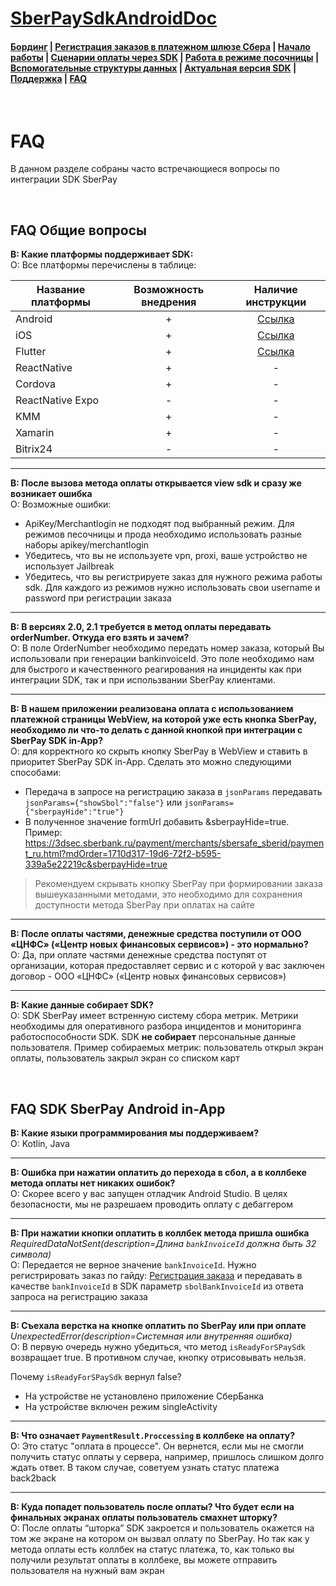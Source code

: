 # [SberPaySdkAndroidDoc](https://sdkpay.github.io/SberPaySdkAndroidDoc/)

#### [Бординг](https://sdkpay.github.io/SberPaySdkAndroidDoc/boarding) | [Регистрация заказов в платежном шлюзе Сбера](https://sdkpay.github.io/SberPaySdkAndroidDoc/order_registration) | [Начало работы](https://sdkpay.github.io/SberPaySdkAndroidDoc/start) | [Сценарии оплаты через SDK](https://sdkpay.github.io/SberPaySdkAndroidDoc/payment_script) | [Работа в режиме посочницы](https://sdkpay.github.io/SberPaySdkAndroidDoc/sandbox_mode) | [Вспомогательные структуры данных](https://sdkpay.github.io/SberPaySdkAndroidDoc/data_structures) | [Актуальная версия SDK](https://sdkpay.github.io/SberPaySdkAndroidDoc/version) | [Поддержка](https://sdkpay.github.io/SberPaySdkAndroidDoc/support) | [FAQ](https://sdkpay.github.io/SberPaySdkAndroidDoc/faq)

<br>

# FAQ

В данном разделе собраны часто встречающиеся вопросы по интеграции SDK SberPay

<br>

## FAQ Общие вопросы

**В: Какие платформы поддерживает SDK:**  
О: Все платформы перечислены в таблице:

|Название платформы|Возможность внедрения|Наличие инструкции|
|---|:---:|:---:|
|Android|+|[Ссылка](https://sdkpay.github.io/SberPaySdkAndroidDoc/)|
|iOS|+|[Ссылка](https://sdkpay.github.io/SberPaySdkIOSDoc/)|
|Flutter|+|[Ссылка](https://sdkpay.github.io/SberPaySdkFlutterDoc/)|
|ReactNative|+|-|
|Cordova|+|-|
|ReactNative Expo|-|-|
|KMM|+|-|
|Xamarin|+|-|
|Bitrix24|-|-|

---

**В: После вызова метода оплаты открывается view sdk и сразу же возникает ошибка**  
О: Возможные ошибки:
- ApiKey/Merchantlogin не подходят под выбранный режим. Для режимов песочницы и прода необходимо использовать разные наборы apikey/merchantlogin
- Убедитесь, что вы не используете vpn, proxi, ваше устройство не использует Jailbreak
- Убедитесь, что вы регистрируете заказ для нужного режима работы sdk. Для каждого из режимов нужно использовать свои username и password при регистрации заказа

---

**В: В версиях 2.0, 2.1 требуется в метод оплаты передавать orderNumber. Откуда его взять и зачем?**  
О: В поле OrderNumber необходимо передать номер заказа, который Вы использовали при генерации bankinvoiceId. Это поле необходимо нам для быстрого и качественного реагирования на инциденты как при интеграции SDK, так и при использвании SberPay клиентами.

---

**В: В нашем приложении реализована оплата с использованием платежной страницы WebView, на которой уже есть кнопка SberPay, необходимо ли что-то делать с данной кнопкой при интеграции с SberPay SDK in-App?**  
О: для корректного ко скрыть кнопку SberPay в WebView и ставить в приоритет SberPay SDK in-App. Сделать это можно следующими способами:
- Передача в запросе на регистрацию заказа в `jsonParams` передавать `jsonParams={"showSbol":"false"}` или `jsonParams={"sberpayHide":"true"}`
- В полученное значение formUrl добавить &sberpayHide=true.  
Пример: https://3dsec.sberbank.ru/payment/merchants/sbersafe_sberid/payment_ru.html?mdOrder=1710d317-19d6-72f2-b595-339a5e22219c&sberpayHide=true

> Рекомендуем скрывать кнопку SberPay при формировании заказа вышеуказанными методами, это необходимо для сохранения доступности метода SberPay при оплатах на сайте

---

**В: После оплаты частями, денежные средства поступили от ООО «ЦНФС» («Центр новых финансовых сервисов») - это нормально?**  
О: Да, при оплате частями денежные средства поступят от организации, которая предоставляет сервис и с которой у вас заключен договор - ООО «ЦНФС» («Центр новых финансовых сервисов»)

---

**В: Какие данные собирает SDK?**  
О: SDK SberPay имеет встренную систему сбора метрик. Метрики необходимы для оперативного разбора инцидентов и мониторинга работоспособности SDK. SDK **не собирает** персональные данные пользователя. Пример собираемых метрик: пользователь открыл экран оплаты, пользователь закрыл экран со списком карт

<br>

## FAQ SDK SberPay Android in-App

**В: Какие языки программирования мы поддерживаем?**  
О: Kotlin, Java

---

**В: Ошибка при нажатии оплатить до перехода в сбол, а в коллбеке метода оплаты нет никаких ошибок?**  
О: Скорее всего у вас запущен отладчик Android Studio. В целях безопасности, мы не разрешаем проводить оплату с дебаггером

---

**В: При нажатии кнопки оплатить в коллбек метода пришла ошибка** *RequiredDataNotSent(description=Длина `bankInvoiceId` должна быть 32 символа)*  
О: Передается не верное значение `bankInvoiceId`. Нужно регистрировать заказ по гайду: [Регистрация заказа](https://sdkpay.github.io/SberPaySdkAndroidDoc/order_registration) и передавать в качестве `bankInvoiceId` в SDK параметр `sbolBankInvoiceId` из ответа запроса на регистрацию заказа

---

**В: Съехала верстка на кнопке оплатить по SberPay или при оплате** *UnexpectedError(description=Системная или внутренняя ошибка)*  
О: В первую очередь нужно убедиться, что метод `isReadyForSPaySdk` возвращает true. В противном случае, кнопку отрисовывать нельзя.

Почему `isReadyForSPaySdk` вернул false?
- На устройстве не установлено приложение СберБанка
- На устройстве включен режим singleActivity

---

**В: Что означает `PaymentResult.Proccessing` в коллбеке на оплату?**  
О: Это статус "оплата в процессе". Он вернется, если мы не смогли получить статус оплаты у сервера, например, пришлось слишком долго ждать ответ. В таком случае, советуем узнать статус платежа back2back

---

**В: Куда попадет пользователь после оплаты? Что будет если на финальных экранах оплаты пользователь смахнет шторку?**  
О: После оплаты “шторка” SDK закроется и пользователь окажется на том же экране на котором он вызвал оплату по SberPay. Но так как у метода оплаты есть коллбек на статус платежа, то, как только вы получили результат оплаты в коллбеке, вы можете отправить пользователя на нужный вам экран
